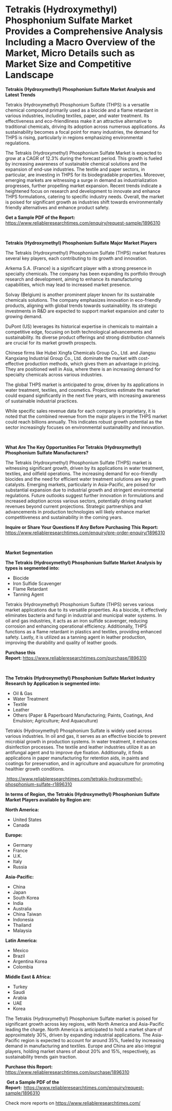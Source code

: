 <p><h1>Tetrakis (Hydroxymethyl) Phosphonium Sulfate Market Provides a Comprehensive Analysis Including a Macro Overview of the Market, Micro Details such as Market Size and Competitive Landscape</h1></p><p><strong>Tetrakis (Hydroxymethyl) Phosphonium Sulfate Market Analysis and Latest Trends</strong></p>
<p><p>Tetrakis (Hydroxymethyl) Phosphonium Sulfate (THPS) is a versatile chemical compound primarily used as a biocide and a flame retardant in various industries, including textiles, paper, and water treatment. Its effectiveness and eco-friendliness make it an attractive alternative to traditional chemicals, driving its adoption across numerous applications. As sustainability becomes a focal point for many industries, the demand for THPS is rising, particularly in regions emphasizing environmental regulations.</p><p>The Tetrakis (Hydroxymethyl) Phosphonium Sulfate Market is expected to grow at a CAGR of 12.3% during the forecast period. This growth is fueled by increasing awareness of sustainable chemical solutions and the expansion of end-use industries. The textile and paper sectors, in particular, are investing in THPS for its biodegradable properties. Moreover, emerging markets are witnessing a surge in demand as industrialization progresses, further propelling market expansion. Recent trends indicate a heightened focus on research and development to innovate and enhance THPS formulations, catering to specific industry needs. Overall, the market is poised for significant growth as industries shift towards environmentally friendly alternatives and enhance product safety.</p></p>
<p><strong>Get a Sample PDF of the Report:&nbsp;</strong> <a href="https://www.reliableresearchtimes.com/enquiry/request-sample/1896310?utm_campaign=3002&utm_medium=2&utm_source=Github&utm_content=ia&utm_term=28032025&utm_id=tetrakis-hydroxymethyl-phosphonium-sulfate">https://www.reliableresearchtimes.com/enquiry/request-sample/1896310</a></p>
<p>&nbsp;</p>
<p><strong>Tetrakis (Hydroxymethyl) Phosphonium Sulfate Major Market Players</strong></p>
<p><p>The Tetrakis (Hydroxymethyl) Phosphonium Sulfate (THPS) market features several key players, each contributing to its growth and innovation. </p><p>Arkema S.A. (France) is a significant player with a strong presence in specialty chemicals. The company has been expanding its portfolio through research and development, aiming to enhance its manufacturing capabilities, which may lead to increased market presence.</p><p>Solvay (Belgium) is another prominent player known for its sustainable chemicals solutions. The company emphasizes innovation in eco-friendly products, aligning with global trends towards sustainability. Its strategic investments in R&D are expected to support market expansion and cater to growing demand.</p><p>DuPont (US) leverages its historical expertise in chemicals to maintain a competitive edge, focusing on both technological advancements and sustainability. Its diverse product offerings and strong distribution channels are crucial for its market growth prospects.</p><p>Chinese firms like Hubei Xingfa Chemicals Group Co., Ltd. and Jiangsu Kangxiang Industrial Group Co., Ltd. dominate the market with cost-effective production methods, which gives them an advantage in pricing. They are positioned well in Asia, where there is an increasing demand for specialty chemicals across various industries.</p><p>The global THPS market is anticipated to grow, driven by its applications in water treatment, textiles, and cosmetics. Projections estimate the market could expand significantly in the next five years, with increasing awareness of sustainable industrial practices. </p><p>While specific sales revenue data for each company is proprietary, it is noted that the combined revenue from the major players in the THPS market could reach billions annually. This indicates robust growth potential as the sector increasingly focuses on environmental sustainability and innovation.</p></p>
<p>&nbsp;</p>
<p><strong>What Are The Key Opportunities For Tetrakis (Hydroxymethyl) Phosphonium Sulfate Manufacturers?</strong></p>
<p><p>The Tetrakis (Hydroxymethyl) Phosphonium Sulfate (THPS) market is witnessing significant growth, driven by its applications in water treatment, textiles, and oilfield operations. The increasing demand for eco-friendly biocides and the need for efficient water treatment solutions are key growth catalysts. Emerging markets, particularly in Asia-Pacific, are poised for substantial expansion due to industrial growth and stringent environmental regulations. Future outlooks suggest further innovation in formulations and increased adoption across various sectors, potentially driving market revenues beyond current projections. Strategic partnerships and advancements in production technologies will likely enhance market competitiveness and sustainability in the coming years.</p></p>
<p><strong>Inquire or Share Your Questions If Any Before Purchasing This Report:</strong> <a href="https://www.reliableresearchtimes.com/enquiry/pre-order-enquiry/1896310?utm_campaign=3002&utm_medium=2&utm_source=Github&utm_content=ia&utm_term=28032025&utm_id=tetrakis-hydroxymethyl-phosphonium-sulfate">https://www.reliableresearchtimes.com/enquiry/pre-order-enquiry/1896310</a></p>
<p>&nbsp;</p>
<p><strong>Market Segmentation</strong></p>
<p><strong>The Tetrakis (Hydroxymethyl) Phosphonium Sulfate Market Analysis by types is segmented into:</strong></p>
<p><ul><li>Biocide</li><li>Iron Sulfide Scavenger</li><li>Flame Retardant</li><li>Tanning Agent</li></ul></p>
<p><p>Tetrakis (Hydroxymethyl) Phosphonium Sulfate (THPS) serves various market applications due to its versatile properties. As a biocide, it effectively eliminates bacteria and fungi in industrial and municipal water systems. In oil and gas industries, it acts as an iron sulfide scavenger, reducing corrosion and enhancing operational efficiency. Additionally, THPS functions as a flame retardant in plastics and textiles, providing enhanced safety. Lastly, it is utilized as a tanning agent in leather production, improving the durability and quality of leather goods.</p></p>
<p><strong>Purchase this Report:&nbsp;</strong><a href="https://www.reliableresearchtimes.com/purchase/1896310?utm_campaign=3002&utm_medium=2&utm_source=Github&utm_content=ia&utm_term=28032025&utm_id=tetrakis-hydroxymethyl-phosphonium-sulfate">https://www.reliableresearchtimes.com/purchase/1896310</a></p>
<p>&nbsp;</p>
<p><strong>The Tetrakis (Hydroxymethyl) Phosphonium Sulfate Market Industry Research by Application is segmented into:</strong></p>
<p><ul><li>Oil & Gas</li><li>Water Treatment</li><li>Textile</li><li>Leather</li><li>Others (Paper & Paperboard Manufacturing; Paints, Coatings, And Emulsion; Agriculture; And Aquaculture)</li></ul></p>
<p><p>Tetrakis (Hydroxymethyl) Phosphonium Sulfate is widely used across various industries. In oil and gas, it serves as an effective biocide to prevent microbial growth in production systems. In water treatment, it enhances disinfection processes. The textile and leather industries utilize it as an antifungal agent and to improve dye fixation. Additionally, it finds applications in paper manufacturing for retention aids, in paints and coatings for preservation, and in agriculture and aquaculture for promoting healthier growth conditions.</p></p>
<p><a href="https://www.reliableresearchtimes.com/tetrakis-hydroxymethyl-phosphonium-sulfate-r1896310?utm_campaign=3002&utm_medium=2&utm_source=Github&utm_content=ia&utm_term=28032025&utm_id=tetrakis-hydroxymethyl-phosphonium-sulfate">&nbsp;https://www.reliableresearchtimes.com/tetrakis-hydroxymethyl-phosphonium-sulfate-r1896310</a></p>
<p><strong>In terms of Region, the Tetrakis (Hydroxymethyl) Phosphonium Sulfate Market Players available by Region are:</strong></p>
<p>
    <p> <strong> North America: </strong>
        <ul>
            <li>United States</li>
            <li>Canada</li>
        </ul>
        </p> 
    <p> <strong> Europe: </strong>
        <ul>
            <li>Germany</li>
            <li>France</li>
            <li>U.K.</li>
            <li>Italy</li>
            <li>Russia</li>
        </ul>
        </p> 
    <p> <strong> Asia-Pacific: </strong>
        <ul>
            <li>China</li>
            <li>Japan</li>
            <li>South Korea</li>
            <li>India</li>
            <li>Australia</li>
            <li>China Taiwan</li>
            <li>Indonesia</li>
            <li>Thailand</li>
            <li>Malaysia</li>
        </ul>
        </p> 
    <p> <strong> Latin America: </strong>
        <ul>
            <li>Mexico</li>
            <li>Brazil</li>
            <li>Argentina Korea</li>
            <li>Colombia</li>
        </ul>
        </p> 
    <p> <strong> Middle East & Africa: </strong>
        <ul>
            <li>Turkey</li>
            <li>Saudi</li>
            <li>Arabia</li>
            <li>UAE</li>
            <li>Korea</li>
        </ul>
    </p>
    </p>
<p><p>The Tetrakis (Hydroxymethyl) Phosphonium Sulfate market is poised for significant growth across key regions, with North America and Asia-Pacific leading the charge. North America is anticipated to hold a market share of approximately 30%, driven by expanding industrial applications. The Asia-Pacific region is expected to account for around 35%, fueled by increasing demand in manufacturing and textiles. Europe and China are also integral players, holding market shares of about 20% and 15%, respectively, as sustainability trends gain traction.</p></p>
<p><strong>Purchase this Report: </strong><a href="https://www.reliableresearchtimes.com/purchase/1896310?utm_campaign=3002&utm_medium=2&utm_source=Github&utm_content=ia&utm_term=28032025&utm_id=tetrakis-hydroxymethyl-phosphonium-sulfate">https://www.reliableresearchtimes.com/purchase/1896310</a></p>
<p>&nbsp;<strong>Get a Sample PDF of the Report:&nbsp;&nbsp;</strong><a href="https://www.reliableresearchtimes.com/enquiry/request-sample/1896310?utm_campaign=3002&utm_medium=2&utm_source=Github&utm_content=ia&utm_term=28032025&utm_id=tetrakis-hydroxymethyl-phosphonium-sulfate">https://www.reliableresearchtimes.com/enquiry/request-sample/1896310</a></p>
<p><strong></strong></p>
<p>Check more reports on <a href="https://www.reliableresearchtimes.com/?utm_campaign=3002&utm_medium=2&utm_source=Github&utm_content=ia&utm_term=28032025&utm_id=tetrakis-hydroxymethyl-phosphonium-sulfate">https://www.reliableresearchtimes.com/</a></p>